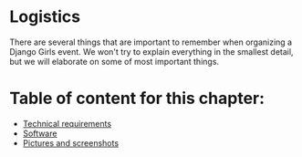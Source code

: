 # Logistics

There are several things that are important to remember when organizing a Django Girls event. We won't try to explain everything in the smallest detail, but we will elaborate on some of most important things.

# Table of content for this chapter:

- [Technical requirements](./tech_requirements.md)
- [Software](./software.md)
- [Pictures and screenshots](./pictures_and_screenshots.md)
